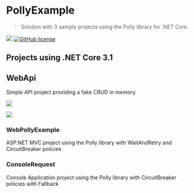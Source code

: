 # PollyExample

> Solution with 3 sample projects using the Polly library for .NET Core.


<img src="https://img.shields.io/badge/.netcore-framework-blueviolet"/> [![GitHub license](https://img.shields.io/github/license/isaacnborges/PollyExample?label=license)](https://github.com/isaacnborges/PollyExample/blob/master/LICENSE)


## Projects using .NET Core 3.1

## WebApi
Simple API project providing a fake CRUD in memory

![](../Apresentacao/images/webApiExample.jpg)

![](../header.png)


### WebPollyExample
ASP.NET MVC project using the Polly library with WaitAndRetry and CircuitBreaker policies

### ConsoleRequest
Console Application project using the Polly library with CircuitBreaker policies with Fallback
